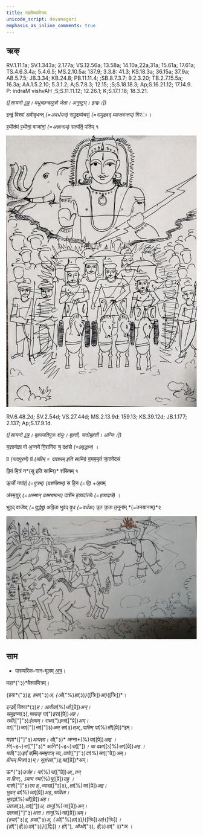 ```yaml
---
title: महावैश्वामित्रम्  
unicode_script: devanagari  
emphasis_as_inline_comments: true
---   
```


## ऋक्

RV.1.11.1a; SV.1.343a; 2.177a; VS.12.56a; 13.58a; 14.10a,22a,31a; 15.61a; 17.61a; TS.4.6.3.4a; 5.4.6.5; MS.2.10.5a: 137.9; 3.3.8: 41.3; KS.18.3a; 36.15a; 37.9a; AB.5.7.5; JB.3.34; KB.24.8; PB.11.11.4; ;SB.8.7.3.7; 9.2.3.20; TB.2.7.15.5a; 16.3a; AA.1.5.2.10; 5.3.1.2; A;S.7.8.3; 12.15; ;S;S.18.18.3; Ap;S.16.21.12; 17.14.9. P: indraM vishvAH ;S;S.11.11.12; 12.26.1; K;S.17.1.18; 18.3.21.

*([सायणो [ऽत्र](https://archive.org/stream/RgVedaWithSayanasCommentaryPart3/rv_sayanabhasya_part3#page/n413/mode/2up&sa=D&ust=1542425956355000)। मधुच्छन्दःपुत्रो जेता। अनुष्टुभ्। इन्द्रः।])*

इन्द्रं॒ विश्वा॑ अवीवृधन्त् *(=अवर्धयन्)* समु॒द्रव्य॑चसं॒ *(=समुद्रवद् व्याप्तवन्तम्)* गिर॑ः ।

र॒थीत॑मं र॒थीनां॒ वाजा॑नां॒ *(=अन्नानाम्)* सत्प॑तिं॒ पति॑म् १

![](../../indra/images/indra-rising-to-protect-charriots-of-army.jpg)


RV.6.48.2d; SV.2.54d; VS.27.44d; MS.2.13.9d: 159.13; KS.39.12d; JB.1.177; 2.137; Ap;S.17.9.1d.

*([सायणो [ऽत्र](https://archive.org/stream/RgVedaWithSayanasCommentaryPart3/rv_sayanabhasya_part3#page/n413/mode/2up&sa=D&ust=1542425956356000)। बृहस्पतिपुत्रः शंयुः। बृहती, सतोबृहती। अग्निः।])*

य॒ज्ञाय॑ज्ञा वो अ॒ग्नये॑ गि॒रागि॑रा च॒ दक्ष॑से *(=प्रवृद्धाय)* ।

प्र *(पादपूरणे)* प्र॑ *(पप्रिम् = दातारम् इति साम्नि)*  व॒यम॒मृतं॑ जा॒तवे॑दसं

प्रि॒यं मि॒त्रं न*(सु इति साम्नि)* शं॑सिषम् १

ऊ॒र्जो नपा॑तं॒ *(=पुत्रम्)* *(प्रशंसिषम्)* स हि॒न *(=हि)* +अ॒यम्

अ॑स्म॒युर् *(=अस्मान् कामयमानः)* दाशे॑म ह॒व्यदा॑तये *(=हव्यदात्रे)* ।

भुव॒द् वाजे॑ष्व् *(=युद्धेषु)* अवि॒ता भुव॑द् वृ॒ध *(=वर्धकः)* उ॒त त्रा॒ता त॒नूना॑म् *(=तनयानाम्)*२

![](../images/agni-headed-man-on-elephant-rushing-behind-his-army-column-.jpg)

## साम

- पारम्परिक-गान-मूलम् [अत्र](https://sanskritdocuments.org/sites/pssramanujaswamy/AASHEERVACHANA%20SAAMAANI.pdf&sa=D&ust=1542425956357000)।
<div class="audioEmbed"  caption="रामानुजार्यः 1974 " src="https://archive
.org/download/jaiminIya-sAma-gAna-paravastu-tradition-rAmAnuja/mahAvaishvAmitram.mp3"></div>
<div class="audioEmbed"  caption="गोपालार्यः 2015  " src="https://archive
.org/download/jaiminIya-sAma-gAna-paravastu-tradition-gopAla-2015/mahAvaishvAmitram.mp3"></div>
<div class="audioEmbed"  caption="गोपालपवनयोर् अनुवचनम् 2015  " src="https://archive
.org/download/jaiminIya-sAma-gAna-paravastu-tradition-anuvachanam-gopAla-pavana-2015/mahAvaishvAmitram.mp3"></div>

महा*("३)*वैश्वामित्रम्।

{हया*("३)*इ, हया*("३)*अ, {ओ*("%)*हा*(३)*}*([त्रिः])*आ}*([त्रिः])*।

इन्द्रव्ँ विश्वा*(३)*ह। आवीवा*(%)*र्धा*([प्रे])*अन्।  
समुद्रव्या*(३)*,चासङ् गा*(")*इरा*([प्रे])*अह।  
रथी*(["]"३)*ईतमम्। राथा*(")*इना*(["प्रे])*अम्।  
वा*(["])*जा*(["])*ना*(["]३)*अम् सा*(३)*त्अ,,पातिम् पा*(%)*ती*([प्रे])*इम्।

यज्ञा*(["]"३)*आयज्ञा। वो*("३)* अग्ना*(%)*या*([प्रे])*आइ ।  
गि*(~इ~)*रा*(["]"३)* आगि*(~इ~)*रा*(["])*। चा दक्षा*([ऽ]%)*सा*([प्रे])*अइ ।  
पप्री*("३)*इव्ँ व*(~~वि~~)*यममृतञ् जा,,तावे*(["]"३)*दा*(%)*सा*(["प्रे])*अम्।  
प्रीयम् मित्रा*(३)*म्। सूशंसा*(")*इ,षा*([प्रे])*अम्।  

ऊ*("३)*उर्जह। ना*(%)*पा*(["प्रे])*आ,,तन्  
स हिना,, ऽयाम स्मा*(%)*यू*([प्रे])*उहु ।  
दाशे*(["]"३)*एम ह,,व्यादा*(["ऽ]३)*,,ता*(%)*या*([प्रे])*अइ।  
भुवत् वा*(%)*जा*([प्रे])*अइ,,ष्वविता।  
भूवद्वा*(%)*र्धा*([प्रे])*अह।  
उतत्रा*(३)*,ता*(["])*अ, तानू*(%)*ना*([प्रे])*अम्।  
उतत्रा*(["]"३)*अता। तानू*(%)*ना*([प्रे])*अम्।  
{हया*("३)*इ, हया*("३)*अ, {ओ*("%)*हा*(३)*}*([त्रिः])*आ}*([त्रिः])*।  
{हो*(")*ई*(३)*डा*("३)*}*([द्विः])*। हो*(")*, ऒओ*("३)*, ई*(३)*डा*(" ३)*अ ।